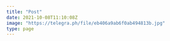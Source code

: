 ```yaml
---
title: "Post"
date: 2021-10-08T11:10:08Z
image: "https://telegra.ph/file/eb406a9ab6f0ab494813b.jpg"
type: page
---
```


